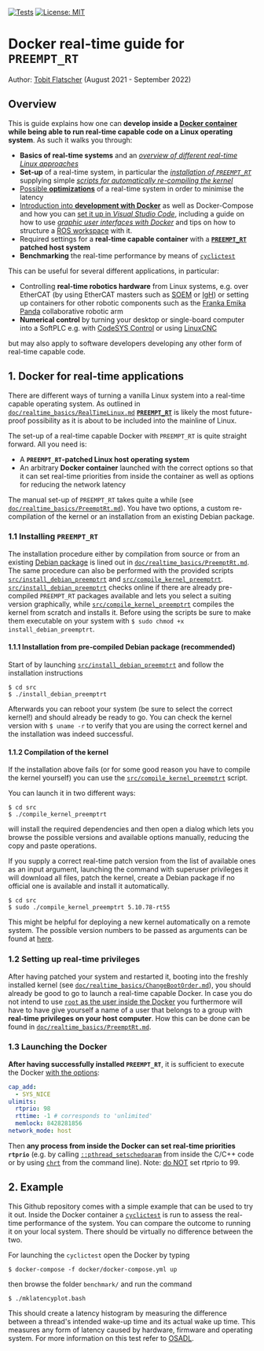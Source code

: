 [![Tests](https://github.com/2b-t/docker-realtime/actions/workflows/run-tests.yml/badge.svg)](https://github.com/2b-t/docker-realtime/actions/workflows/run-tests.yml) [![License: MIT](https://img.shields.io/badge/License-MIT-yellow.svg)](https://opensource.org/licenses/MIT)

# Docker real-time guide for `PREEMPT_RT`

Author: [Tobit Flatscher](https://github.com/2b-t) (August 2021 - September 2022)



## Overview

This is guide explains how one can **develop inside a [Docker container](https://www.docker.com/) while being able to run real-time capable code on a Linux operating system**. As such it walks you through:

- **Basics of real-time systems** and an [*overview of different real-time Linux approaches*](./doc/realtime_basics/RealTimeLinux.md)
- **Set-up** of a real-time system, in particular the [*installation of `PREEMPT_RT`*](./doc/realtime_basics/PreemptRt.md) supplying simple [*scripts for automatically re-compiling the kernel*](./src/compile_kernel_preemptrt)
- [Possible **optimizations**](./doc/realtime_basics/RealTimeOptimizations.md) of a real-time system in order to minimise the latency
- [Introduction into **development with Docker**](./doc/docker_basics/introduction.md) as well as Docker-Compose and how you can [set it up in *Visual Studio Code*](./doc/docker_basics/VisualStudioCodeSetup.md), including a guide on how to use [*graphic user interfaces with Docker*](./doc/docker_basics/Gui.md) and tips on how to structure a [ROS workspace](./doc/docker_basics/Ros.md) with it.
- Required settings for a **real-time capable container** with a **[`PREEMPT_RT`](https://wiki.linuxfoundation.org/realtime/start) patched host system**
- **Benchmarking** the real-time performance by means of [`cyclictest`](https://wiki.linuxfoundation.org/realtime/documentation/howto/tools/cyclictest/start)

This can be useful for several different applications, in particular:

- Controlling **real-time robotics hardware** from Linux systems, e.g. over EtherCAT (by using EtherCAT masters such as [SOEM](https://github.com/OpenEtherCATsociety/SOEM) or [IgH](https://etherlab.org/en/ethercat/)) or setting up containers for other robotic components such as the [Franka Emika Panda](https://www.franka.de/) collaborative robotic arm
- **Numerical control** by turning your desktop or single-board computer into a SoftPLC e.g. with [CodeSYS Control](https://www.codesys.com/products/codesys-runtime/control.html) or using [LinuxCNC](http://linuxcnc.org/)

but may also apply to software developers developing any other form of real-time capable code.



## 1. Docker for real-time applications

There are different ways of turning a vanilla Linux system into a real-time capable operating system. As outlined in [`doc/realtime_basics/RealTimeLinux.md`](./doc/realtime_basics/RealTimeLinux.md) **[`PREEMPT_RT`](https://wiki.linuxfoundation.org/realtime/start)** is likely the most future-proof possibility as it is about to be included into the mainline of Linux.

The set-up of a real-time capable Docker with `PREEMPT_RT` is quite straight forward. All you need is:

- A **`PREEMPT_RT`-patched Linux host operating system**
- An arbitrary **Docker container** launched with the correct options so that it can set real-time priorities from inside the container as well as options for reducing the network latency

The manual set-up of `PREEMPT_RT` takes quite a while (see [`doc/realtime_basics/PreemptRt.md`](./doc/realtime_basics/PreemptRt.md)). You have two options, a custom re-compilation of the kernel or an installation from an existing Debian package.

### 1.1 Installing `PREEMPT_RT`

The installation procedure either by compilation from source or from an existing [Debian package](https://packages.debian.org/buster/linux-image-rt-amd64) is lined out in [`doc/realtime_basics/PreemptRt.md`](./doc/realtime_basics/PreemptRt.md). The same procedure can also be performed with the provided scripts [`src/install_debian_preemptrt`](./src/install_debian_preemptrt) and [`src/compile_kernel_preemptrt`](./src/compile_kernel_preemptrt). [`src/install_debian_preemptrt`](./src/install_debian_preemptrt) checks online if there are already pre-compiled `PREEMPT_RT` packages available and lets you select a suiting version graphically, while [`src/compile_kernel_preemptrt`](./src/compile_kernel_preemptrt) compiles the kernel from scratch and installs it. Before using the scripts be sure to make them executable on your system with `$ sudo chmod +x install_debian_preemptrt`.

#### 1.1.1 Installation from pre-compiled Debian package (recommended)

Start of by launching [`src/install_debian_preemptrt`](./src/install_debian_preemptrt) and follow the installation instructions

```shell
$ cd src
$ ./install_debian_preemptrt
```

Afterwards you can reboot your system (be sure to select the correct kernel!) and should already be ready to go. You can check the kernel version with `$ uname -r` to verify that you are using the correct kernel and the installation was indeed successful.

#### 1.1.2 Compilation of the kernel

If the installation above fails (or for some good reason you have to compile the kernel yourself) you can use the [`src/compile_kernel_preemptrt`](./src/compile_kernel_preemptrt) script.

You can launch it in two different ways:

```shell
$ cd src
$ ./compile_kernel_preemptrt
```

will install the required dependencies and then open a dialog which lets you browse the possible versions and available options manually, reducing the copy and paste operations.

If you supply a correct real-time patch version from the list of available ones as an input argument, launching the command with superuser privileges it will download all files, patch the kernel, create a Debian package if no official one is available and install it automatically.

```shell
$ cd src
$ sudo ./compile_kernel_preemptrt 5.10.78-rt55
```

This might be helpful for deploying a new kernel automatically on a remote system. The possible version numbers to be passed as arguments can be found at [here](https://mirrors.edge.kernel.org/pub/linux/kernel/projects/rt/).

### 1.2 Setting up real-time privileges

After having patched your system and restarted it, booting into the freshly installed kernel (see [`doc/realtime_basics/ChangeBootOrder.md`](./doc/realtime_basics/ChangeBootOrder.md)), you should already be good to go to launch a real-time capable Docker. In case you do not intend to use [`root` as the user inside the Docker](https://medium.com/jobteaser-dev-team/docker-user-best-practices-a8d2ca5205f4) you furthermore will have to have give yourself a name of a user that belongs to a group with **real-time privileges on your host computer**. How this can be done can be found in [`doc/realtime_basics/PreemptRt.md`](./doc/realtime_basics/PreemptRt.md).

### 1.3 Launching the Docker

**After having successfully installed `PREEMPT_RT`**, it is sufficient to execute the Docker [with the options](https://docs.docker.com/engine/reference/run/#runtime-privilege-and-linux-capabilities):

```yaml
cap_add:
  - SYS_NICE
ulimits:
  rtprio: 98
  rttime: -1 # corresponds to 'unlimited'
  memlock: 8428281856
network_mode: host
```

Then **any process from inside the Docker can set real-time priorities `rtprio`** (e.g. by calling [`::pthread_setschedparam`](https://man7.org/linux/man-pages/man3/pthread_getschedparam.3.html) from inside the C/C++ code or by using [`chrt`](https://askubuntu.com/a/51285) from the command line). Note: [do NOT](https://github.com/ros2-realtime-demo/pendulum/blob/rolling/docs/real_time_linux.md#setting-permissions-for-the-scheduler) set rtprio to 99.

## 2. Example

This Github repository comes with a simple example that can be used to try it out. Inside the Docker container a [`cyclictest`](https://wiki.linuxfoundation.org/realtime/documentation/howto/tools/cyclictest/start) is run to assess the real-time performance of the system. You can compare the outcome to running it on your local system. There should be virtually no difference between the two.

For launching the `cyclictest` open the Docker by typing

```shell
$ docker-compose -f docker/docker-compose.yml up
```

then browse the folder `benchmark/` and run the command

```shell
$ ./mklatencyplot.bash
```

This should create a latency histogram by measuring the difference between a thread's intended wake-up time and its actual wake up time. This measures any form of latency caused by hardware, firmware and operating system. For more information on this test refer to [OSADL](https://www.osadl.org/Create-a-latency-plot-from-cyclictest-hi.bash-script-for-latency-plot.0.html).

